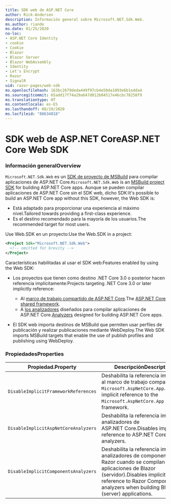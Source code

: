 ```yaml
---
title: SDK web de ASP.NET Core
author: Rick-Anderson
description: Información general sobre Microsoft.NET.Sdk.Web.
ms.author: riande
ms.date: 01/25/2020
no-loc:
- ASP.NET Core Identity
- cookie
- Cookie
- Blazor
- Blazor Server
- Blazor WebAssembly
- Identity
- Let's Encrypt
- Razor
- SignalR
uid: razor-pages/web-sdk
ms.openlocfilehash: 163bc2679deda449f97cb4e50da1093e6b1edda4
ms.sourcegitcommit: 65add17f74a29a647d812b04517e46cbc78258f9
ms.translationtype: HT
ms.contentlocale: es-ES
ms.lasthandoff: 08/19/2020
ms.locfileid: "88634818"
---
```

# <a name="aspnet-core-web-sdk"></a><span data-ttu-id="b3358-103">SDK web de ASP.NET Core</span><span class="sxs-lookup"><span data-stu-id="b3358-103">ASP.NET Core Web SDK</span></span>

### <a name="overview"></a><span data-ttu-id="b3358-104">Información general</span><span class="sxs-lookup"><span data-stu-id="b3358-104">Overview</span></span>

<span data-ttu-id="b3358-105">`Microsoft.NET.Sdk.Web` es un [SDK de proyecto de MSBuild](https://docs.microsoft.com/visualstudio/msbuild/how-to-use-project-sdk) para compilar aplicaciones de ASP.NET Core.</span><span class="sxs-lookup"><span data-stu-id="b3358-105">`Microsoft.NET.Sdk.Web` is an [MSBuild project SDK](https://docs.microsoft.com/visualstudio/msbuild/how-to-use-project-sdk) for building ASP.NET Core apps.</span></span> <span data-ttu-id="b3358-106">Aunque se pueden compilar aplicaciones de ASP.NET Core sin el SDK web, dicho SDK:</span><span class="sxs-lookup"><span data-stu-id="b3358-106">It's possible to build an ASP.NET Core app without this SDK, however, the Web SDK is:</span></span>

* <span data-ttu-id="b3358-107">Está adaptado para proporcionar una experiencia al máximo nivel.</span><span class="sxs-lookup"><span data-stu-id="b3358-107">Tailored towards providing a first-class experience.</span></span>
* <span data-ttu-id="b3358-108">Es el destino recomendado para la mayoría de los usuarios.</span><span class="sxs-lookup"><span data-stu-id="b3358-108">The recommended target for most users.</span></span>

<span data-ttu-id="b3358-109">Use Web.SDK en un proyecto:</span><span class="sxs-lookup"><span data-stu-id="b3358-109">Use the Web.SDK in a project:</span></span>

  ```xml
  <Project Sdk="Microsoft.NET.Sdk.Web">
    <!-- omitted for brevity -->
  </Project>
  ```

<span data-ttu-id="b3358-110">Características habilitadas al usar el SDK web:</span><span class="sxs-lookup"><span data-stu-id="b3358-110">Features enabled by using the Web SDK:</span></span>

* <span data-ttu-id="b3358-111">Los proyectos que tienen como destino .NET Core 3.0 o posterior hacen referencia implícitamente:</span><span class="sxs-lookup"><span data-stu-id="b3358-111">Projects targeting .NET Core 3.0 or later implicitly reference:</span></span>

  * <span data-ttu-id="b3358-112">Al [marco de trabajo compartido de ASP.NET Core](xref:fundamentals/metapackage-app).</span><span class="sxs-lookup"><span data-stu-id="b3358-112">The [ASP.NET Core shared framework](xref:fundamentals/metapackage-app).</span></span>
  * <span data-ttu-id="b3358-113">A [los analizadores](/visualstudio/extensibility/getting-started-with-roslyn-analyzers) diseñados para compilar aplicaciones de ASP.NET Core.</span><span class="sxs-lookup"><span data-stu-id="b3358-113">[Analyzers](/visualstudio/extensibility/getting-started-with-roslyn-analyzers) designed for building ASP.NET Core apps.</span></span>
* <span data-ttu-id="b3358-114">El SDK web importa destinos de MSBuild que permiten usar perfiles de publicación y realizar publicaciones mediante WebDeploy.</span><span class="sxs-lookup"><span data-stu-id="b3358-114">The Web SDK imports MSBuild targets that enable the use of publish profiles and publishing using WebDeploy.</span></span>

### <a name="properties"></a><span data-ttu-id="b3358-115">Propiedades</span><span class="sxs-lookup"><span data-stu-id="b3358-115">Properties</span></span>

| <span data-ttu-id="b3358-116">Propiedad.</span><span class="sxs-lookup"><span data-stu-id="b3358-116">Property</span></span> | <span data-ttu-id="b3358-117">Descripción</span><span class="sxs-lookup"><span data-stu-id="b3358-117">Description</span></span> |
| -------- | ----------- |
| `DisableImplicitFrameworkReferences` | <span data-ttu-id="b3358-118">Deshabilita la referencia implícita al marco de trabajo compartido `Microsoft.AspNetCore.App`.</span><span class="sxs-lookup"><span data-stu-id="b3358-118">Disables implicit reference to the `Microsoft.AspNetCore.App` shared framework.</span></span> |
| `DisableImplicitAspNetCoreAnalyzers` | <span data-ttu-id="b3358-119">Deshabilita la referencia implícita a analizadores de ASP.NET Core.</span><span class="sxs-lookup"><span data-stu-id="b3358-119">Disables implicit reference to ASP.NET Core analyzers.</span></span> |
| `DisableImplicitComponentsAnalyzers` | <span data-ttu-id="b3358-120">Deshabilita la referencia implícita a analizadores de componentes de Razor cuando se compilan aplicaciones de Blazor (servidor).</span><span class="sxs-lookup"><span data-stu-id="b3358-120">Disables implicit reference to Razor Components analyzers when building Blazor (server) applications.</span></span> |
